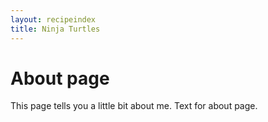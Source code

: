 ```yaml
---
layout: recipeindex
title: Ninja Turtles
---
```

# About page

This page tells you a little bit about me. Text for about page.
